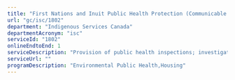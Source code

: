 ```yaml
---
title: "First Nations and Inuit Public Health Protection (Communicable and Environmental): Environmental Health Direct Service Delivery"
url: "gc/isc/1802"
department: "Indigenous Services Canada"
departmentAcronym: "isc"
serviceId: "1802"
onlineEndtoEnd: 1
serviceDescription: "Provision of public health inspections; investigations, monitoring and surveillance to prevent and control foodborne (e.g., salmonella), waterborne (e.g., E. coli), and vector borne (e.g., West Nile Virus, rabies) environmental communicable diseases, as well as provision of engineering reviews of water infrastructure project proposals from a public health perspective."
serviceUrl: ""
programDescription: "Environmental Public Health,Housing"
---
```

